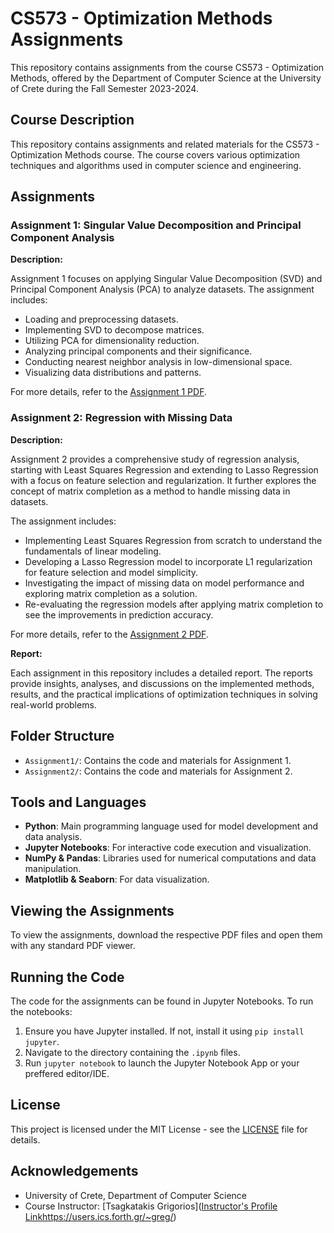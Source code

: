 # CS573 - Optimization Methods Assignments

This repository contains assignments from the course CS573 - Optimization Methods, offered by the Department of Computer Science at the University of Crete during the Fall Semester 2023-2024.

## Course Description

This repository contains assignments and related materials for the CS573 - Optimization Methods course. The course covers various optimization techniques and algorithms used in computer science and engineering.

## Assignments

### Assignment 1: Singular Value Decomposition and Principal Component Analysis

**Description:**

Assignment 1 focuses on applying Singular Value Decomposition (SVD) and Principal Component Analysis (PCA) to analyze datasets. The assignment includes:

- Loading and preprocessing datasets.
- Implementing SVD to decompose matrices.
- Utilizing PCA for dimensionality reduction.
- Analyzing principal components and their significance.
- Conducting nearest neighbor analysis in low-dimensional space.
- Visualizing data distributions and patterns.

For more details, refer to the [Assignment 1 PDF](HY573_ex1.pdf).

### Assignment 2: Regression with Missing Data

**Description:**

Assignment 2 provides a comprehensive study of regression analysis, starting with Least Squares Regression and extending to Lasso Regression with a focus on feature selection and regularization. It further explores the concept of matrix completion as a method to handle missing data in datasets.

The assignment includes:

- Implementing Least Squares Regression from scratch to understand the fundamentals of linear modeling.
- Developing a Lasso Regression model to incorporate L1 regularization for feature selection and model simplicity.
- Investigating the impact of missing data on model performance and exploring matrix completion as a solution.
- Re-evaluating the regression models after applying matrix completion to see the improvements in prediction accuracy.

For more details, refer to the [Assignment 2 PDF](HY573_ex2.pdf).

**Report:**

Each assignment in this repository includes a detailed report. The reports provide insights, analyses, and discussions on the implemented methods, results, and the practical implications of optimization techniques in solving real-world problems.

## Folder Structure

- `Assignment1/`: Contains the code and materials for Assignment 1.
- `Assignment2/`: Contains the code and materials for Assignment 2.


## Tools and Languages

- **Python**: Main programming language used for model development and data analysis.
- **Jupyter Notebooks**: For interactive code execution and visualization.
- **NumPy & Pandas**: Libraries used for numerical computations and data manipulation.
- **Matplotlib & Seaborn**: For data visualization.

## Viewing the Assignments

To view the assignments, download the respective PDF files and open them with any standard PDF viewer.

## Running the Code

The code for the assignments can be found in Jupyter Notebooks. To run the notebooks:

1. Ensure you have Jupyter installed. If not, install it using `pip install jupyter`.
2. Navigate to the directory containing the `.ipynb` files.
3. Run `jupyter notebook` to launch the Jupyter Notebook App or your preffered editor/IDE.

## License

This project is licensed under the MIT License - see the [LICENSE](LICENSE) file for details.

## Acknowledgements

- University of Crete, Department of Computer Science
- Course Instructor: [Tsagkatakis Grigorios]([Instructor's Profile Link](https://users.ics.forth.gr/~greg/)https://users.ics.forth.gr/~greg/)
